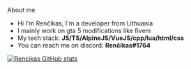 About me

- Hi I'm Renčikas, I'm a developer from Lithuania 
- I mainly work on gta 5 modifications like fivem
- My tech stack: **JS/TS/AlpineJS/VueJS/cpp/lua/html/css**
- You can reach me on discord: **Renčikas#1764**



[![Rencikas GitHub stats](https://github-readme-stats.vercel.app/api?username=Rencikas)](https://github.com/anuraghazra/github-readme-stats)
